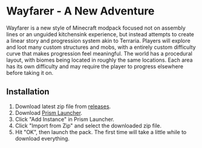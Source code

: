 # Wayfarer - A New Adventure

Wayfarer is a new style of Minecraft modpack focused not on assembly lines or an unguided kitchensink experience, but instead attempts to create a linear story and progression system akin to Terraria. Players will explore and loot many custom structures and mobs, with a entirely custom difficulty curve that makes progression feel meaningful. The world has a procedural layout, with biomes being located in roughly the same locations. Each area has its own difficulty and may require the player to progress elsewhere before taking it on.

## Installation

1. Download latest zip file from [releases](https://github.com/TheMysticalBard/Wayfarer---A-New-Adventure/releases).
2. Download [Prism Launcher](https://prismlauncher.org/).
3. Click "Add Instance" in Prism Launcher.
4. Click "Import from Zip" and select the downloaded zip file.
5. Hit "OK", then launch the pack. The first time will take a little while to download everything.
